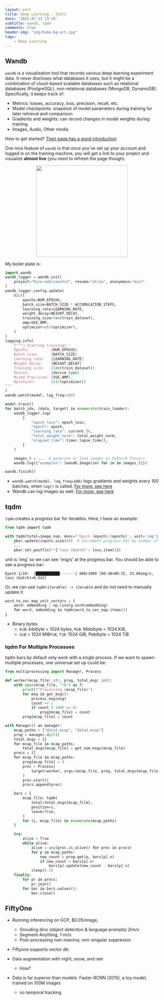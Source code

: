 ```yaml
---
layout: post
title: Deep Learning - Tools
date: '2022-07-23 13:19'
subtitle: wandb, tqdm
comments: true
header-img: "img/home-bg-art.jpg"
tags:
    - Deep Learning
---
```


## Wandb

`wandb` is a visualization tool that records various deep learning experiment data. It never discloses what databases it uses, but it might be a combination of cloud-based scalable databases such as relational databases (PostgreSQL), non-relational databases (MongoDB, DynamoDB). Specifically, it keeps track of:

- Metrics: losses, accuracy, loss, precision, recall, etc.
- Model checkpoints: snapshot of model parameters during training for later retrieval and comparison
- Gradients and weights: can record changes in model weights during training.
- Images, Audio, Other media

How to get started? [Their page has a good introduction](https://github.com/wandb/wandb?tab=readme-ov-file)

One nice feature of `wandb` is that once you've set up your account and logged in on the training machine, you will get a link to your project and visualize **almost live** (you need to refresh the page though).

<div style="text-align: center;">
<p align="center">
    <figure>
        <img src="https://github.com/user-attachments/assets/f135d44f-bea9-40ee-8279-78dc356cc77b" height="300" alt=""/>
    </figure>
</p>
</div>

My boiler plate is:

```python
import wandb
wandb_logger = wandb.init(
    project="Rico-mobilenetv2", resume="allow", anonymous="must"
)
wandb_logger.config.update(
    dict(
        epochs=NUM_EPOCHS,
        batch_size=BATCH_SIZE * ACCUMULATION_STEPS,
        learning_rate=LEARNING_RATE,
        weight_decay=WEIGHT_DECAY,
        training_size=len(train_dataset),
        amp=USE_AMP,
        optimizer=str(optimizer),
    )
)
logging.info(
    f"""🚀 Starting training🚀 :
    Epochs:          {NUM_EPOCHS}
    Batch size:      {BATCH_SIZE}
    Learning rate:   {LEARNING_RATE}
    Weight decay:    {WEIGHT_DECAY}
    Training size:   {len(train_dataset)}
    Device:          {device.type}
    Mixed Precision: {USE_AMP},
    Optimizer:       {str(optimizer)}
"""
)
wandb.watch(model, log_freq=100)

model.train()
for batch_idx, (data, target) in enumerate(train_loader):
    wandb_logger.log(
        {
            "epoch loss": epoch_loss,
            "epoch": epoch,
            "learning rate": current_lr,
            "total_weight_norm": total_weight_norm,
            "elapsed_time": timer.lapse_time(),
        }
    )

    images_t = ...  # generate or load images as PyTorch Tensors
    wandb.log({"examples": [wandb.Image(im) for im in images_t]})

wandb.finish()
```

- `wandb.watch(model, log_freq=100)` logs gradients and weights every 100 batches, when `log()` is called. [For more, see here](https://docs.wandb.ai/guides/integrations/pytorch/#logging-gradients-with-wandb-watch)
- Wandb can log images as well. [For more, see here](https://docs.wandb.ai/guides/integrations/pytorch/#logging-images-and-media)

## tqdm

`tqdm` creates a progress bar for iterables. Here, I have an example:

```python
from tqdm import tqdm

with tqdm(total=image_num, desc=f'Epoch {epoch}/{epochs}', unit='img') as pbar: 
    pbar.update(inputs.size(0))  # Increment progress bar by number of images in the batch
    ...
    pbar.set_postfix(**{'loss (batch)': loss.item()})
```

unit is 'img' so we can see 'img/s' at the progress bar.
You should be able to see a progress bar:

```
Epoch 1/10:  |███████████-------| 600/1000 [00:30<00:15, 25.00img/s, loss (batch)=0.542]
```

Or, we can use `tqdm(iterable) -> iterable` and do not need to manually update it.

```python
word_to_vec_map_unit_vectors = {
    word: embedding / np.linalg.norm(embedding)
    for word, embedding in tqdm(word_to_vec_map.items())
}
```

- Binary bytes
  - `KiB`: kibibyte = 1024 bytes, `MiB`: Mebibyte = 1024 KiB,
  - `GiB` = 1024 MiB`PiB`, `TiB`: 1024 GiB, Pebibyte = 1024 TiB

### tqdm For Multiple Processes

tqdm bars by default only work with a single process. If we want to spawn multiple processes, one universal set up could be:

```python
from multiprocessing import Manager, Process

def worker(mcap_file: str, prog, total_msg: int):
    with open(mcap_file, "rb") as f:
        print(f"Processing {mcap_file}")
        for msg in get_msg():
            process_msg(msg)
            count += 1
            if count % 1000 == 0:
                prog[mcap_file] = count
        prog[mcap_file] = count

with Manager() as manager:
    mcap_paths = ["data1.mcap", "data2.mcap"]
    prog = manager.dict()
    total_msgs = {}
    for mcap_file in mcap_paths:
        total_msgs[mcap_file] = get_num_msgs(mcap_file)
    procs = []
    for mcap_file in mcap_paths:
        prog[mcap_file] = 0
        proc = Process(
            target=worker, args=(mcap_file, prog, total_msgs[mcap_file])
        )
        proc.start()
        procs.append(proc)

    bars = {
        mcap_file: tqdm(
            total=total_msgs[mcap_file],
            position=i,
            leave=True,
        )
        for (i, mcap_file) in enumerate(mcap_paths)
    }

    try:
        alive = True
        while alive:
            alive = any(proc.is_alive() for proc in procs)
            for p in mcap_paths:
                new_count = prog.get(p, bars[p].n)
                if new_count > bars[p].n:
                    bars[p].update(new_count - bars[p].n)
            sleep(0.5)
    finally:
        for pr in procs:
            pr.join()
        for bar in bars.values():
            bar.close()

```

## FiftyOne

- Running inferencing on GCP, $0.05/image,
  - Grouding dino (object detection & language prompts) 2im/s
  - Segment-Anything, 1 im/s
  - Post-processing non-maxima, non-singular suppresion
- Fiftyone supports vector db:

- Data augmentation with night, snow, and rain
  - How?
- Data is far superior than models. Faster-RCNN (2015), a toy model, trained on 100M images
  - no temporal tracking
